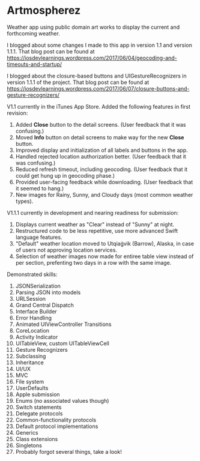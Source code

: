 # Artmospherez

Weather app using public domain art works to display the current and forthcoming weather. 

I blogged about some changes I made to this app in version 1.1 and version 1.1.1. That blog post can be found at https://iosdevlearnings.wordpress.com/2017/06/04/geocoding-and-timeouts-and-startup/

I blogged about the closure-based buttons and UIGestureRecognizers in version 1.1.1 of the project. That blog post can be found at https://iosdevlearnings.wordpress.com/2017/06/07/closure-buttons-and-gesture-recognizers/

V1.1 currently in the iTunes App Store. Added the following features in first revision:
1. Added **Close** button to the detail screens. (User feedback that it was confusing.)
2. Moved **Info** button on detail screens to make way for the new **Close** button.
3. Improved display and initialization of all labels and buttons in the app.
4. Handled rejected location authorization better. (User feedback that it was confusing.)
5. Reduced refresh timeout, including geocoding. (User feedback that it could get hung up in geocoding phase.)
6. Provided user-facing feedback while downloading. (User feedback that it seemed to hang.)
7. New images for Rainy, Sunny, and Cloudy days (most common weather types).

V1.1.1 currently in development and nearing readiness for submission:
1. Displays current weather as "Clear" instead of "Sunny" at night.
2. Restructured code to be less repetitive, use more advanced Swift language features.
3. "Default" weather location moved to Utqiaġvik (Barrow), Alaska, in case of users not approving location services.
4. Selection of weather images now made for entiree table view instead of per section, prefenting two days in a row with the same image.

Demonstrated skills:
1. JSONSerialization
2. Parsing JSON into models
3. URLSession
4. Grand Central Dispatch
5. Interface Builder
6. Error Handling
7. Animated UIViewController Transitions
8. CoreLocation
9. Activity Indicator
10. UITableView, custom UITableViewCell
11. Gesture Recognizers
12. Subclassing
13. Inheritance
14. UI/UX
15. MVC
16. File system
17. UserDefaults
18. Apple submission
19. Enums (no associated values though)
20. Switch statements
21. Delegate protocols
22. Common-functionality protocols
23. Default protocol implementations
24. Generics
25. Class extensions
26. Singletons
27. Probably forgot several things, take a look!
